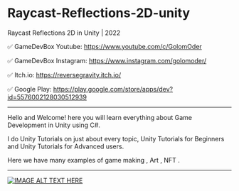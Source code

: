 # Raycast-Reflections-2D-unity
Raycast Reflections 2D in Unity | 2022 

✅ GameDevBox Youtube: https://www.youtube.com/c/GolomOder

✅ GameDevBox Instagram: https://www.instagram.com/golomoder/

✅ Itch.io: https://reversegravity.itch.io/

✅ Google Play: https://play.google.com/store/apps/dev?id=5576002128030512939

--------------------------------------------------------------------
Hello and Welcome!
here you will learn everything about Game Development in Unity using C#.

I do Unity Tutorials on just about every topic, Unity Tutorials for Beginners and Unity Tutorials for Advanced users.

Here we have many examples of game making , Art , NFT .

--------------------------------------------------------------------

[![IMAGE ALT TEXT HERE](http://img.youtube.com/vi/vTnsYnlnMsw/0.jpg)](http://www.youtube.com/watch?v=vTnsYnlnMsw)
